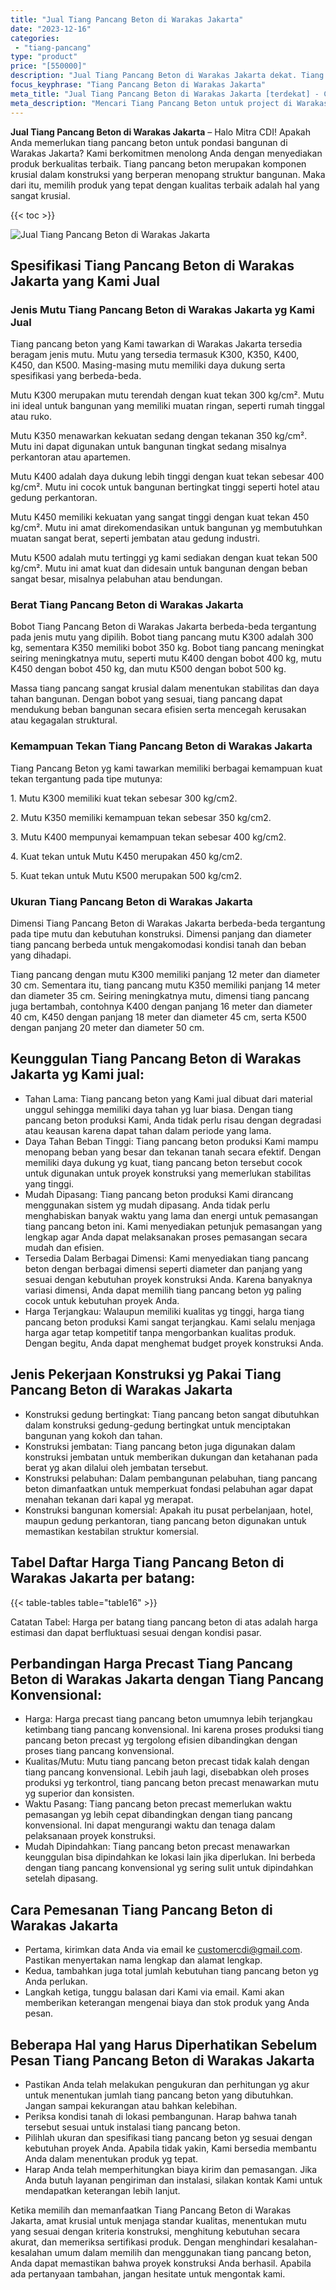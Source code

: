 ```yaml
---
title: "Jual Tiang Pancang Beton di Warakas Jakarta"
date: "2023-12-16"
categories:
 - "tiang-pancang"
type: "product"
price: "[550000]"
description: "Jual Tiang Pancang Beton di Warakas Jakarta dekat. Tiang Pancang Beton ini biasanya dipakai dalam proyek konstruksi sebagai struktur penopang yang kokoh dan berkualitas tinggi. Hubungi kami untuk informasi lebih lanjut."
focus_keyphrase: "Tiang Pancang Beton di Warakas Jakarta"
meta_title: "Jual Tiang Pancang Beton di Warakas Jakarta [terdekat] - CDI"
meta_description: "Mencari Tiang Pancang Beton untuk project di Warakas Jakarta? Kami menyediakan Tiang Pancang Beton berkualitas untuk pembangunan. Dapatkan harga terbaik sekarang."
---
```


**Jual Tiang Pancang Beton di Warakas Jakarta** – Halo Mitra CDI! Apakah Anda memerlukan tiang pancang beton untuk pondasi bangunan di Warakas Jakarta? Kami berkomitmen menolong Anda dengan menyediakan produk berkualitas terbaik. Tiang pancang beton merupakan komponen krusial dalam konstruksi yang berperan menopang struktur bangunan. Maka dari itu, memilih produk yang tepat dengan kualitas terbaik adalah hal yang sangat krusial.

{{< toc >}}

![Jual Tiang Pancang Beton di Warakas Jakarta](/images/tiang-pancang/tiang-pancang-16.jpg)

## Spesifikasi Tiang Pancang Beton di Warakas Jakarta yang Kami Jual

### Jenis Mutu Tiang Pancang Beton di Warakas Jakarta yg Kami Jual

Tiang pancang beton yang Kami tawarkan di Warakas Jakarta tersedia beragam jenis mutu. Mutu yang tersedia termasuk K300, K350, K400, K450, dan K500. Masing-masing mutu memiliki daya dukung serta spesifikasi yang berbeda-beda.

Mutu K300 merupakan mutu terendah dengan kuat tekan 300 kg/cm². Mutu ini ideal untuk bangunan yang memiliki muatan ringan, seperti rumah tinggal atau ruko.

Mutu K350 menawarkan kekuatan sedang dengan tekanan 350 kg/cm². Mutu ini dapat digunakan untuk bangunan tingkat sedang misalnya perkantoran atau apartemen.

Mutu K400 adalah daya dukung lebih tinggi dengan kuat tekan sebesar 400 kg/cm². Mutu ini cocok untuk bangunan bertingkat tinggi seperti hotel atau gedung perkantoran.

Mutu K450 memiliki kekuatan yang sangat tinggi dengan kuat tekan 450 kg/cm². Mutu ini amat direkomendasikan untuk bangunan yg membutuhkan muatan sangat berat, seperti jembatan atau gedung industri.

Mutu K500 adalah mutu tertinggi yg kami sediakan dengan kuat tekan 500 kg/cm². Mutu ini amat kuat dan didesain untuk bangunan dengan beban sangat besar, misalnya pelabuhan atau bendungan.

### Berat Tiang Pancang Beton di Warakas Jakarta

Bobot Tiang Pancang Beton di Warakas Jakarta berbeda-beda tergantung pada jenis mutu yang dipilih. Bobot tiang pancang mutu K300 adalah 300 kg, sementara K350 memiliki bobot 350 kg. Bobot tiang pancang meningkat seiring meningkatnya mutu, seperti mutu K400 dengan bobot 400 kg, mutu K450 dengan bobot 450 kg, dan mutu K500 dengan bobot 500 kg.

Massa tiang pancang sangat krusial dalam menentukan stabilitas dan daya tahan bangunan. Dengan bobot yang sesuai, tiang pancang dapat mendukung beban bangunan secara efisien serta mencegah kerusakan atau kegagalan struktural.

### Kemampuan Tekan Tiang Pancang Beton di Warakas Jakarta

Tiang Pancang Beton yg kami tawarkan memiliki berbagai kemampuan kuat tekan tergantung pada tipe mutunya:

1\. Mutu K300 memiliki kuat tekan sebesar 300 kg/cm2.

2\. Mutu K350 memiliki kemampuan tekan sebesar 350 kg/cm2.

3\. Mutu K400 mempunyai kemampuan tekan sebesar 400 kg/cm2.

4\. Kuat tekan untuk Mutu K450 merupakan 450 kg/cm2.

5\. Kuat tekan untuk Mutu K500 merupakan 500 kg/cm2.

### Ukuran Tiang Pancang Beton di Warakas Jakarta

Dimensi Tiang Pancang Beton di Warakas Jakarta berbeda-beda tergantung pada tipe mutu dan kebutuhan konstruksi. Dimensi panjang dan diameter tiang pancang berbeda untuk mengakomodasi kondisi tanah dan beban yang dihadapi.

Tiang pancang dengan mutu K300 memiliki panjang 12 meter dan diameter 30 cm. Sementara itu, tiang pancang mutu K350 memiliki panjang 14 meter dan diameter 35 cm. Seiring meningkatnya mutu, dimensi tiang pancang juga bertambah, contohnya K400 dengan panjang 16 meter dan diameter 40 cm, K450 dengan panjang 18 meter dan diameter 45 cm, serta K500 dengan panjang 20 meter dan diameter 50 cm.

## Keunggulan Tiang Pancang Beton di Warakas Jakarta yg Kami jual:

*   Tahan Lama: Tiang pancang beton yang Kami jual dibuat dari material unggul sehingga memiliki daya tahan yg luar biasa. Dengan tiang pancang beton produksi Kami, Anda tidak perlu risau dengan degradasi atau keausan karena dapat tahan dalam periode yang lama.
*   Daya Tahan Beban Tinggi: Tiang pancang beton produksi Kami mampu menopang beban yang besar dan tekanan tanah secara efektif. Dengan memiliki daya dukung yg kuat, tiang pancang beton tersebut cocok untuk digunakan untuk proyek konstruksi yang memerlukan stabilitas yang tinggi.
*   Mudah Dipasang: Tiang pancang beton produksi Kami dirancang menggunakan sistem yg mudah dipasang. Anda tidak perlu menghabiskan banyak waktu yang lama dan energi untuk pemasangan tiang pancang beton ini. Kami menyediakan petunjuk pemasangan yang lengkap agar Anda dapat melaksanakan proses pemasangan secara mudah dan efisien.
*   Tersedia Dalam Berbagai Dimensi: Kami menyediakan tiang pancang beton dengan berbagai dimensi seperti diameter dan panjang yang sesuai dengan kebutuhan proyek konstruksi Anda. Karena banyaknya variasi dimensi, Anda dapat memilih tiang pancang beton yg paling cocok untuk kebutuhan proyek Anda.
*   Harga Terjangkau: Walaupun memiliki kualitas yg tinggi, harga tiang pancang beton produksi Kami sangat terjangkau. Kami selalu menjaga harga agar tetap kompetitif tanpa mengorbankan kualitas produk. Dengan begitu, Anda dapat menghemat budget proyek konstruksi Anda.

## Jenis Pekerjaan Konstruksi yg Pakai Tiang Pancang Beton di Warakas Jakarta

*   Konstruksi gedung bertingkat: Tiang pancang beton sangat dibutuhkan dalam konstruksi gedung-gedung bertingkat untuk menciptakan bangunan yang kokoh dan tahan.
*   Konstruksi jembatan: Tiang pancang beton juga digunakan dalam konstruksi jembatan untuk memberikan dukungan dan ketahanan pada berat yg akan dilalui oleh jembatan tersebut.
*   Konstruksi pelabuhan: Dalam pembangunan pelabuhan, tiang pancang beton dimanfaatkan untuk memperkuat fondasi pelabuhan agar dapat menahan tekanan dari kapal yg merapat.
*   Konstruksi bangunan komersial: Apakah itu pusat perbelanjaan, hotel, maupun gedung perkantoran, tiang pancang beton digunakan untuk memastikan kestabilan struktur komersial.

## Tabel Daftar Harga Tiang Pancang Beton di Warakas Jakarta per batang:

{{< table-tables table="table16" >}}

Catatan Tabel: Harga per batang tiang pancang beton di atas adalah harga estimasi dan dapat berfluktuasi sesuai dengan kondisi pasar.

## Perbandingan Harga Precast Tiang Pancang Beton di Warakas Jakarta dengan Tiang Pancang Konvensional:

*   Harga: Harga precast tiang pancang beton umumnya lebih terjangkau ketimbang tiang pancang konvensional. Ini karena proses produksi tiang pancang beton precast yg tergolong efisien dibandingkan dengan proses tiang pancang konvensional.
*   Kualitas/Mutu: Mutu tiang pancang beton precast tidak kalah dengan tiang pancang konvensional. Lebih jauh lagi, disebabkan oleh proses produksi yg terkontrol, tiang pancang beton precast menawarkan mutu yg superior dan konsisten.
*   Waktu Pasang: Tiang pancang beton precast memerlukan waktu pemasangan yg lebih cepat dibandingkan dengan tiang pancang konvensional. Ini dapat mengurangi waktu dan tenaga dalam pelaksanaan proyek konstruksi.
*   Mudah Dipindahkan: Tiang pancang beton precast menawarkan keunggulan bisa dipindahkan ke lokasi lain jika diperlukan. Ini berbeda dengan tiang pancang konvensional yg sering sulit untuk dipindahkan setelah dipasang.

## Cara Pemesanan Tiang Pancang Beton di Warakas Jakarta

*   Pertama, kirimkan data Anda via email ke customercdi@gmail.com. Pastikan menyertakan nama lengkap dan alamat lengkap.
*   Kedua, tambahkan juga total jumlah kebutuhan tiang pancang beton yg Anda perlukan.
*   Langkah ketiga, tunggu balasan dari Kami via email. Kami akan memberikan keterangan mengenai biaya dan stok produk yang Anda pesan.

## Beberapa Hal yang Harus Diperhatikan Sebelum Pesan Tiang Pancang Beton di Warakas Jakarta

*   Pastikan Anda telah melakukan pengukuran dan perhitungan yg akur untuk menentukan jumlah tiang pancang beton yang dibutuhkan. Jangan sampai kekurangan atau bahkan kelebihan.
*   Periksa kondisi tanah di lokasi pembangunan. Harap bahwa tanah tersebut sesuai untuk instalasi tiang pancang beton.
*   Pilihlah ukuran dan spesifikasi tiang pancang beton yg sesuai dengan kebutuhan proyek Anda. Apabila tidak yakin, Kami bersedia membantu Anda dalam menentukan produk yg tepat.
*   Harap Anda telah memperhitungkan biaya kirim dan pemasangan. Jika Anda butuh layanan pengiriman dan instalasi, silakan kontak Kami untuk mendapatkan keterangan lebih lanjut.

Ketika memilih dan memanfaatkan Tiang Pancang Beton di Warakas Jakarta, amat krusial untuk menjaga standar kualitas, menentukan mutu yang sesuai dengan kriteria konstruksi, menghitung kebutuhan secara akurat, dan memeriksa sertifikasi produk. Dengan menghindari kesalahan-kesalahan umum dalam memilih dan menggunakan tiang pancang beton, Anda dapat memastikan bahwa proyek konstruksi Anda berhasil. Apabila ada pertanyaan tambahan, jangan hesitate untuk mengontak kami.